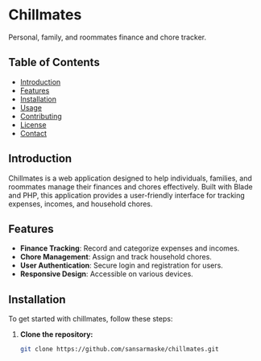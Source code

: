 # Chillmates

Personal, family, and roommates finance and chore tracker.

## Table of Contents

- [Introduction](#introduction)
- [Features](#features)
- [Installation](#installation)
- [Usage](#usage)
- [Contributing](#contributing)
- [License](#license)
- [Contact](#contact)

## Introduction

Chillmates is a web application designed to help individuals, families, and roommates manage their finances and chores effectively. Built with Blade and PHP, this application provides a user-friendly interface for tracking expenses, incomes, and household chores.

## Features

- **Finance Tracking**: Record and categorize expenses and incomes.
- **Chore Management**: Assign and track household chores.
- **User Authentication**: Secure login and registration for users.
- **Responsive Design**: Accessible on various devices.

## Installation

To get started with chillmates, follow these steps:

1. **Clone the repository:**
   ```bash
   git clone https://github.com/sansarmaske/chillmates.git
